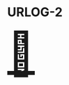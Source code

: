 # URLOG-2

<a href="https://bezier.method.ac/" target="_blank" style="font-size: 10vw; text-align:center;"><div>🚪</div></a>